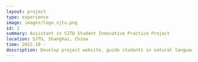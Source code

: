 ```yaml
---
layout: project
type: experience
image: images/logo_sjtu.png
id: 1
summary: Assistant in SJTU Student Innovative Practice Project
location: SJTU, Shanghai, China
time: 2022.10 -
description: Develop project website, guide students in natural language inference
---
```

